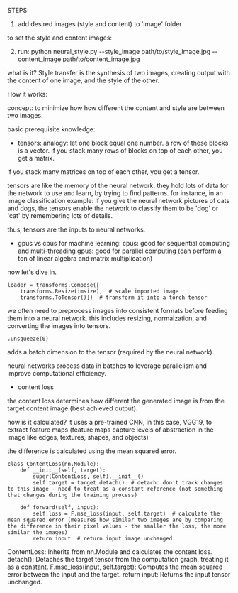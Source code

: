 STEPS:

1. add desired images (style and content) to 'image' folder

to set the style and content images:

2. run: python neural_style.py --style_image path/to/style_image.jpg --content_image path/to/content_image.jpg




what is it?
Style transfer is the synthesis of two images, creating output with the content of one image, and the style of the other.


How it works:

concept:
to minimize how how different the content and style are between two images. 


basic prerequisite knowledge:
- tensors: 
analogy: let one block equal one number. a row of these blocks is a vector. if you stack many rows of blocks on top of each other, you get a matrix. 

if you stack many matrices on top of each other, you get a tensor.

tensors are like the memory of the neural network. they hold lots of data for the network to use and learn, by trying to find patterns. for instance, in an image classification example: if you give the neural network pictures of cats and dogs, the tensors enable the network to classify them to be 'dog' or 'cat' by remembering lots of details.

thus, tensors are the inputs to neural networks.

- gpus vs cpus for machine learning:
cpus: good for sequential computing and multi-threading
gpus: good for parallel computing (can perform a ton of linear algebra and matrix multiplication)


now let's dive in.

```
loader = transforms.Compose([
    transforms.Resize(imsize),  # scale imported image
    transforms.ToTensor()])  # transform it into a torch tensor
```

we often need to preprocess images into consistent formats before feeding them into a neural network. this includes resizing, normaization, and converting the images into tensors.


```.unsqueeze(0)```

adds a batch dimension to the tensor (required by the neural network). 

neural networks process data in batches to leverage parallelism and improve computational efficiency. 


- content loss

the content loss determines how different the generated image is from the target content image (best achieved output).

how is it calculated? it uses a pre-trained CNN, in this case, VGG19, to extract feature maps (feature maps capture levels of abstraction in the image like edges, textures, shapes, and objects)

the difference is calculated using the mean squared error.


```
class ContentLoss(nn.Module):
    def __init__(self, target):
        super(ContentLoss, self).__init__()
        self.target = target.detach()  # detach: don't track changes to this image - need to treat as a constant reference (not something that changes during the training process)

    def forward(self, input):
        self.loss = F.mse_loss(input, self.target)  # calculate the mean squared error (measures how similar two images are by comparing the difference in their pixel values - the smaller the loss, the more similar the images)
        return input  # return input image unchanged

```
ContentLoss: Inherits from nn.Module and calculates the content loss.
detach(): Detaches the target tensor from the computation graph, treating it as a constant.
F.mse_loss(input, self.target): Computes the mean squared error between the input and the target.
return input: Returns the input tensor unchanged.


